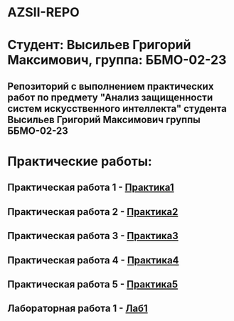 # AZSII-REPO

# Студент: Высильев Григорий Максимович, группа: ББМО-02-23

## Репозиторий с выполнением практических работ по предмету "Анализ защищенности систем искусственного интеллекта" студента Высильев Григорий Максимович группы ББМО-02-23

# Практические работы:

## Практическая работа 1 - [Практика1](https://github.com/Archangel15520/AZSII-REPO/tree/main/Practic%201)
## Практическая работа 2 - [Практика2](https://github.com/Archangel15520/AZSII-REPO/tree/main/Practic%202)
## Практическая работа 3 - [Практика3](https://github.com/Archangel15520/AZSII-REPO/tree/main/Practic%203)
## Практическая работа 4 - [Практика4](https://github.com/Archangel15520/AZSII-REPO/tree/main/Practic%204)
## Практическая работа 5 - [Практика5](https://github.com/Archangel15520/AZSII-REPO/tree/main/Practic%205)

## Лабораторная работа 1 - [Лаб1](https://github.com/Archangel15520/AZSII-REPO/tree/main/Lab%201)
